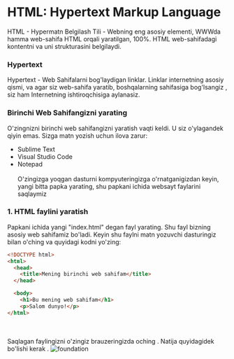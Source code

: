 # HTML: Hypertext Markup Language
HTML - Hypermatn Belgilash Tili - Webning eng asosiy elementi, WWWda hamma web-sahifa HTML orqali yaratilgan, 100%. HTML web-sahifadagi kontentni va uni strukturasini belgilaydi.

### Hypertext
Hypertext - Web Sahifalarni bog'laydigan linklar. Linklar internetning asosiy qismi, va agar siz web-sahifa yaratib, boshqalarning sahifasiga bog'lsangiz , siz ham Internetning ishtiroqchisiga aylanasiz.

### Birinchi Web Sahifangizni yarating
O'zingnizni birinchi web sahifangizni yaratish vaqti keldi. U siz o'ylagandek qiyin emas.
Sizga matn yozish uchun ilova zarur:
- Sublime Text
- Visual Studio Code
- Notepad
\
\
O'zingizga yoqgan dasturni kompyuteringizga o'rnatganigizdan keyin, yangi bitta papka yarating, shu papkani ichida websayt faylarini 
saqlaymiz

### 1. HTML faylini yaratish
Papkani ichida yangi "index.html" degan fayl yarating. Shu fayl bizning asosiy web sahifamiz bo'ladi. Keyin shu faylni matn yozuvchi dasturingiz bilan o'ching va quyidagi kodni yo'zing:

```html
<!DOCTYPE html>
<html>
  <head>
    <title>Mening birinchi web sahifam</title>
  </head>

  <body>
    <h1>Bu mening web sahifam</h1>
    <p>Salom dunyo!</p>
</html>
```
\
\
Saqlagan faylingizni o'zingiz brauzeringizda oching .
Natija quyidagidek bo'lishi kerak .
![foundation](/images/frontend1.webp)




```
